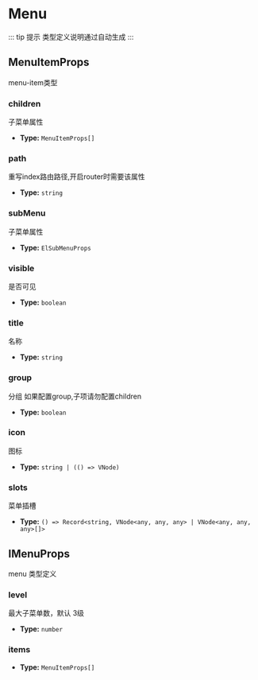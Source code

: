 # Menu  

 ::: tip 提示
类型定义说明通过自动生成
:::

## MenuItemProps 

menu-item类型

### children
子菜单属性


- **Type:** `MenuItemProps[]`


### path
重写index路由路径,开启router时需要该属性


- **Type:** `string`


### subMenu
子菜单属性


- **Type:** `ElSubMenuProps`


### visible
是否可见


- **Type:** `boolean`


### title
名称


- **Type:** `string`


### group
分组
如果配置group,子项请勿配置children


- **Type:** `boolean`


### icon
图标


- **Type:** `string | (() => VNode)`


### slots
菜单插槽


- **Type:** `() => Record<string, VNode<any, any, any> | VNode<any, any, any>[]>`


## IMenuProps 

menu 类型定义

### level
最大子菜单数，默认 3级


- **Type:** `number`


### items


- **Type:** `MenuItemProps[]`
